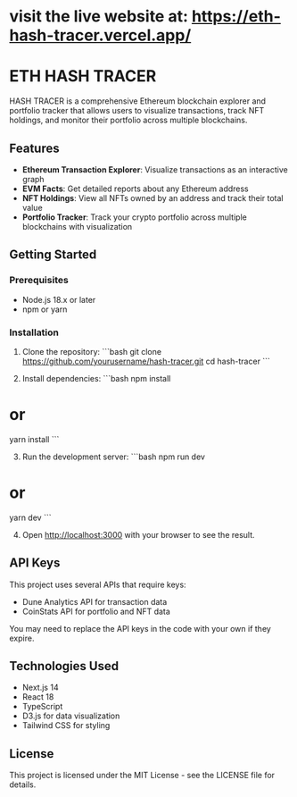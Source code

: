 # visit the live website at: https://eth-hash-tracer.vercel.app/
# ETH HASH TRACER

HASH TRACER is a comprehensive Ethereum blockchain explorer and portfolio tracker that allows users to visualize transactions, track NFT holdings, and monitor their portfolio across multiple blockchains.

## Features

- **Ethereum Transaction Explorer**: Visualize transactions as an interactive graph
- **EVM Facts**: Get detailed reports about any Ethereum address
- **NFT Holdings**: View all NFTs owned by an address and track their total value
- **Portfolio Tracker**: Track your crypto portfolio across multiple blockchains with visualization

## Getting Started

### Prerequisites

- Node.js 18.x or later
- npm or yarn

### Installation

1. Clone the repository:
\`\`\`bash
git clone https://github.com/yourusername/hash-tracer.git
cd hash-tracer
\`\`\`

2. Install dependencies:
\`\`\`bash
npm install
# or
yarn install
\`\`\`

3. Run the development server:
\`\`\`bash
npm run dev
# or
yarn dev
\`\`\`

4. Open [http://localhost:3000](http://localhost:3000) with your browser to see the result.

## API Keys

This project uses several APIs that require keys:

- Dune Analytics API for transaction data
- CoinStats API for portfolio and NFT data

You may need to replace the API keys in the code with your own if they expire.

## Technologies Used

- Next.js 14
- React 18
- TypeScript
- D3.js for data visualization
- Tailwind CSS for styling

## License

This project is licensed under the MIT License - see the LICENSE file for details.
